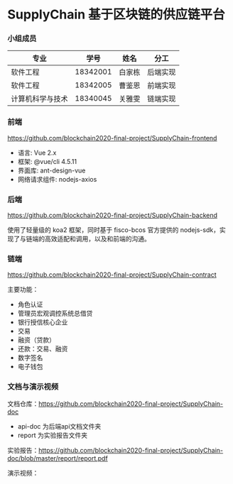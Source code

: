 # SupplyChain 基于区块链的供应链平台

### 小组成员
| 专业             | 学号     | 姓名   | 分工     |
| ---------------- | -------- | ------ | -------- |
| 软件工程         | 18342001 | 白家栋 | 后端实现 |
| 软件工程         | 18342005 | 曹鉴恩 | 前端实现 |
| 计算机科学与技术 | 18340045 | 关雅雯 | 链端实现 |

### 前端
https://github.com/blockchain2020-final-project/SupplyChain-frontend
- 语言: Vue 2.x
- 框架: @vue/cli 4.5.11
- 界面库: ant-design-vue
- 网络请求组件: nodejs-axios

### 后端
https://github.com/blockchain2020-final-project/SupplyChain-backend

使用了轻量级的 koa2 框架，同时基于 fisco-bcos 官方提供的 nodejs-sdk，实现了与链端的高效适配和调用，以及和前端的沟通。

### 链端
https://github.com/blockchain2020-final-project/SupplyChain-contract

主要功能：
- 角色认证
- 管理员宏观调控系统总借贷
- 银行授信核心企业
- 交易
- 融资（贷款）
- 还款：交易、融资
- 数字签名
- 电子钱包

### 文档与演示视频
文档仓库：https://github.com/blockchain2020-final-project/SupplyChain-doc

- api-doc 为后端api文档文件夹
- report 为实验报告文件夹

实验报告：https://github.com/blockchain2020-final-project/SupplyChain-doc/blob/master/report/report.pdf

演示视频：




